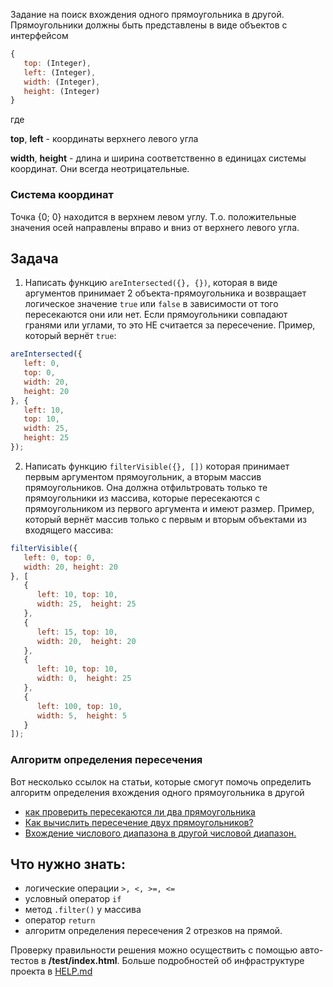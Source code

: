 Задание на поиск вхождения одного прямоугольника в другой.
Прямоугольники должны быть представлены в виде объектов с интерфейсом

```js
{
   top: (Integer),
   left: (Integer),
   width: (Integer),
   height: (Integer)
}
```

где

**top**, **left** - координаты верхнего левого угла

**width**, **height** - длина и ширина соответственно в единицах системы координат. Они всегда неотрицательные.

### Система координат

Точка {0; 0} находится в верхнем левом углу. Т.о. положительные значения осей направлены вправо и вниз от верхнего левого угла.

## Задача

1. Написать функцию `areIntersected({}, {})`, которая в виде аргументов принимает 2 объекта-прямоугольника и возвращает логическое значение `true` или `false` в зависимости от того пересекаются они или нет. Если прямоугольники совпадают гранями или углами, то это НЕ считается за пересечение. Пример, который вернёт `true`:

```js
areIntersected({
   left: 0,
   top: 0,
   width: 20,
   height: 20
}, {
   left: 10,
   top: 10,
   width: 25,
   height: 25        
});
```

2. Написать функцию `filterVisible({}, [])` которая принимает первым аргументом прямоугольник, а вторым массив прямоугольников. Она должна отфильтровать только те прямоугольники из массива, которые пересекаются с прямоугольником из первого аргумента и имеют размер. Пример, который вернёт массив только с первым и вторым объектами из входящего массива:

```js
filterVisible({
   left: 0, top: 0,
   width: 20, height: 20
}, [
   {
      left: 10, top: 10,
      width: 25,  height: 25
   }, 
   {
      left: 15, top: 10,
      width: 20,  height: 20
   }, 
   {
      left: 10, top: 10,
      width: 0,  height: 25
   }, 
   {
      left: 100, top: 10,
      width: 5,  height: 5
   }
]);
```

### Алгоритм определения пересечения
Вот несколько ссылок на статьи, которые смогут помочь определить алгоритм определения вхождения одного прямоугольника в другой
- [как проверить пересекаются ли два прямоугольника](http://xdan.ru/how-to-check-intersect-two-rectangles.html)
- [Как вычислить пересечение двух прямоугольников?](http://www.programmersforum.ru/showthread.php?t=219353)
- [Вхождение числового диапазона в другой числовой диапазон.](http://www.flasher.ru/forum/showthread.php?t=181954)

## Что нужно знать:

- логические операции `>, <, >=, <=`
- условный оператор `if`
- метод `.filter()` у массива
- оператор `return`
- алгоритм определения пересечения 2 отрезков на прямой.

Проверку правильности решения можно осуществить с помощью авто-тестов в **/test/index.html**. Больше подробностей об инфраструктуре проекта в [HELP.md]('./HELP.md')